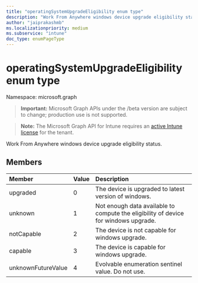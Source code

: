 ```yaml
---
title: "operatingSystemUpgradeEligibility enum type"
description: "Work From Anywhere windows device upgrade eligibility status."
author: "jaiprakashmb"
ms.localizationpriority: medium
ms.subservice: "intune"
doc_type: enumPageType
---
```


# operatingSystemUpgradeEligibility enum type

Namespace: microsoft.graph

> **Important:** Microsoft Graph APIs under the /beta version are subject to change; production use is not supported.

> **Note:** The Microsoft Graph API for Intune requires an [active Intune license](https://go.microsoft.com/fwlink/?linkid=839381) for the tenant.

Work From Anywhere windows device upgrade eligibility status.

## Members
|Member|Value|Description|
|:---|:---|:---|
|upgraded|0|The device is upgraded to latest version of windows.|
|unknown|1|Not enough data available to compute the eligibility of device for windows upgrade.|
|notCapable|2|The device is not capable for windows upgrade.|
|capable|3|The device is capable for windows upgrade.|
|unknownFutureValue|4|Evolvable enumeration sentinel value. Do not use.|

